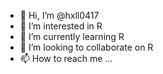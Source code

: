 - 👋 Hi, I’m @hxll0417
- 👀 I’m interested in R
- 🌱 I’m currently learning R 
- 💞️ I’m looking to collaborate on R
- 📫 How to reach me ...

<!---
hx1073/hx1073 is a ✨ special ✨ repository because its `README.md` (this file) appears on your GitHub profile.
You can click the Preview link to take a look at your changes.
--->
